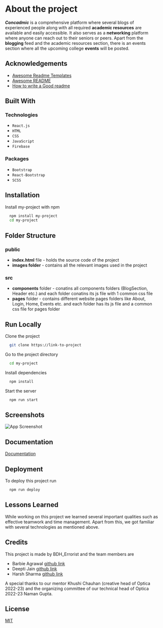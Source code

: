 
# About the project

***Concadmic*** is a comprehensive platform where several blogs of experienced people along with all required **academic resources** are available and easily accessible. It also serves as a **networking** platform where anyone can reach out to their seniors or peers. Apart from the **blogging** feed and the academic resources section, there is an events section where all the upcoming college **events** will be posted.



## Acknowledgements

 - [Awesome Readme Templates](https://awesomeopensource.com/project/elangosundar/awesome-README-templates)
 - [Awesome README](https://github.com/matiassingers/awesome-readme)
 - [How to write a Good readme](https://bulldogjob.com/news/449-how-to-write-a-good-readme-for-your-github-project)
   


## Built With

### Technologies

- `React.js`
- `HTML`
- `CSS`
- `JavaScript`
- `Firebase`

### Packages

- `Bootstrap`
- `React-Bootstrap`
- `SCSS`



## Installation

Install my-project with npm

```bash
  npm install my-project
  cd my-project
```


## Folder Structure

### public

- **index.html** file - holds the source code of the project
- **images folder** - contains all the relevant images used in the project

### src 
 
- **components** folder - conatins all components folders (BlogSection, Header etc.) and each folder conatins its js file with 1 common css file
- **pages** folder - contains different website pages folders like About, Login, Home, Events etc. and each folder has its js file and a common css file for pages folder 



## Run Locally

Clone the project

```bash
  git clone https://link-to-project
```

Go to the project directory

```bash
  cd my-project
```

Install dependencies

```bash
  npm install
```

Start the server

```bash
  npm run start
```


## Screenshots

![App Screenshot](https://via.placeholder.com/468x300?text=App+Screenshot+Here)



## Documentation

[Documentation](https://linktodocumentation)



## Deployment

To deploy this project run

```bash
  npm run deploy
```



## Lessons Learned

While working on this project we learned several important qualities such as effective teamwork and time management. Apart from this, we got familiar with several technologies as mentioned above.



## Credits

This project is made by BDH_Errorist and the team members are

- Barbie Agrawal [github link](https://github.com/barbieagrawal)
- Deepti Jain [github link](https://github.com/deepti1028)
- Harsh Sharma [github link](https://github.com/HarshSharma20503)

A special thanks to our mentor Khushi Chauhan (creative head of Optica 2022-23) and the organizing committee of our technical head of Optica 2022-23 Naman Gupta.



## License

[MIT](https://choosealicense.com/licenses/mit/)


